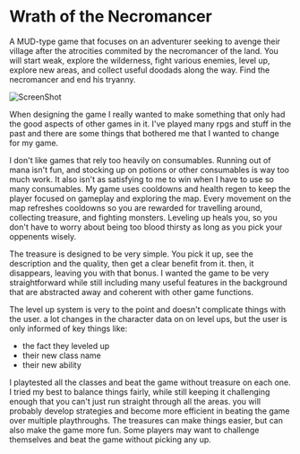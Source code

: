 # Wrath of the Necromancer

A MUD-type game that focuses on an adventurer seeking to avenge
their village after the atrocities commited by the necromancer
of the land. You will start weak, explore the wilderness,
fight various enemies, level up, explore new areas, and collect
useful doodads along the way. Find the necromancer and end his
tryanny.

![ScreenShot]([https://photo-app-photos.s3.us-west-2.amazonaws.com/DALL%C3%82%C2%B7E%202023-04-17%2000.21.11%20-%20dark%20necromancer%20casting%20magic%20realistic%20night.png])

When designing the game I really wanted to make something
that only had the good aspects of other games in it.
I've played many rpgs and stuff in the past and there are
some things that bothered me that I wanted to change
for my game.

I don't like games that rely too heavily on consumables.
Running out of mana isn't fun, and stocking up on potions
or other consumables is way too much work. It also isn't
as satisfying to me to win when I have to use so many
consumables. My game uses cooldowns and health regen to keep
the player focused on gameplay and exploring the map.
Every movement on the map refreshes cooldowns so you are
rewarded for travelling around, collecting treasure, and
fighting monsters. Leveling up heals you, so you don't have
to worry about being too blood thirsty as long as you pick
your oppenents wisely.

The treasure is designed to be very simple. You pick it up,
see the description and the quality, then get a clear benefit
from it. then, it disappears, leaving you with that bonus.
I wanted the game to be very straightforward while still
including many useful features in the background that are
abstracted away and coherent with other game functions.

The level up system is very to the point and doesn't complicate
things with the user. a lot changes in the character data on
on level ups, but the user is only informed of key things like:

- the fact they leveled up
- their new class name
- their new ability

I playtested all the classes and beat the game without treasure
on each one. I tried my best to balance things fairly, while still
keeping it challenging enough that you can't just run straight
through all the areas. you will probably develop strategies and
become more efficient in beating the game over multiple playthroughs.
The treasures can make things easier, but can also make the game more fun.
Some players may want to challenge themselves and beat the game without
picking any up.

